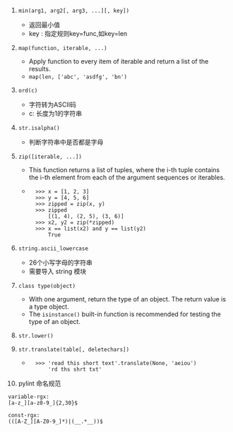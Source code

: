 1. ```min(arg1, arg2[, arg3, ...][, key])```
    * 返回最小值
    * key : 指定规则key=func,如key=len

2. ```map(function, iterable, ...)```
    * Apply function to every item of iterable and return a list of the results. 
    * ```map(len, ['abc', 'asdfg', 'bn')```

3. ```ord(c)```
    * 字符转为ASCII码
    * c: 长度为1的字符串

4. ```str.isalpha()```
    * 判断字符串中是否都是字母

5. ```zip([iterable, ...])```
    * This function returns a list of tuples, where the i-th tuple contains the i-th element from each of the argument sequences or iterables.
    * ```
        >>> x = [1, 2, 3]
        >>> y = [4, 5, 6]
        >>> zipped = zip(x, y)
        >>> zipped
            [(1, 4), (2, 5), (3, 6)]
        >>> x2, y2 = zip(*zipped)
        >>> x == list(x2) and y == list(y2)
            True

6. ```string.ascii_lowercase```
    * 26个小写字母的字符串
    * 需要导入 string 模块

7. ```class type(object)```
    * With one argument, return the type of an object. The return value is a type object. 
    * The ```isinstance()``` built-in function is recommended for testing the type of an object.
    
8. ```str.lower()```
9. ```str.translate(table[, deletechars])```
    * ```
        >>> 'read this short text'.translate(None, 'aeiou')
            'rd ths shrt txt'

10. pylint 命名规范
``` 
variable-rgx:
[a-z_][a-z0-9_]{2,30}$

const-rgx:
(([A-Z_][A-Z0-9_]*)|(__.*__))$